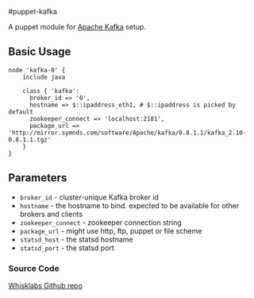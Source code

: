 #puppet-kafka

A puppet module for [Apache Kafka](http://kafka.apache.org/) setup.

## Basic Usage

    node 'kafka-0' {
        include java

        class { 'kafka':
          broker_id => '0',
          hostname => $::ipaddress_eth1, # $::ipaddress is picked by default
          zookeeper_connect => 'localhost:2181',
          package_url => 'http://mirror.symnds.com/software/Apache/kafka/0.8.1.1/kafka_2.10-0.8.1.1.tgz'
        }
    }

## Parameters

   - `broker_id` - cluster-unique Kafka broker id
   - `hostname` - the hostname to bind. expected to be available for other brokers and clients
   - `zookeeper_connect` - zookeeper connection string
   - `package_url` - might use http, ftp, puppet or file scheme
   - `statsd_host` - the statsd hostname
   - `statsd_port` - the statsd port
   
### Source Code

[Whisklabs Github repo](http://github.com/whisklabs/puppet-kafka)
